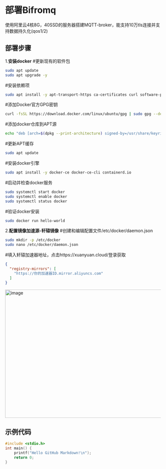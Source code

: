# 部署Bifromq

使用阿里云4核8G，40SSD的服务器搭建MQTT-broker，能支持10万tls连接并支持数据持久化(qos1/2)

## 部署步骤

1.__安装docker__
#更新现有的软件包
```bash
sudo apt update
sudo apt upgrade -y
```
#安装依赖项
```bash
sudo apt install -y apt-transport-https ca-certificates curl software-properties-common
```
#添加Docker官方GPG密钥
```bash
curl -fsSL https://download.docker.com/linux/ubuntu/gpg | sudo gpg --dearmor -o /usr/share/keyrings/docker-archive-keyring.gpg
```
#添加docker仓库到APT源
```bash
echo "deb [arch=$(dpkg --print-architecture) signed-by=/usr/share/keyrings/docker-archive-keyring.gpg] https://download.docker.com/linux/ubuntu $(lsb_release -cs) stable" | sudo tee /etc/apt/sources.list.d/docker.list > /dev/null
```
#更新APT缓存
```bash
sudo apt update
```
#安装docker引擎
```bash
sudo apt install -y docker-ce docker-ce-cli containerd.io
```
#启动并检查docker服务
```bash
sudo systemctl start docker
sudo systemctl enable docker
sudo systemctl status docker
```
#验证docker安装
```bash
sudo docker run hello-world
```
2.__配置镜像加速源-轩辕镜像__
#创建和编辑配置文件/etc/docker/daemon.json
```bash
sudo mkdir -p /etc/docker
sudo nano /etc/docker/daemon.json
```
#填入轩辕加速器地址，点击https://xuanyuan.cloud/登录获取
```json
{
  "registry-mirrors": [
    "https://你的加速器ID.mirror.aliyuncs.com"
  ]
}

```
<img width="2176" height="414" alt="image" src="https://github.com/user-attachments/assets/e214232a-320b-417f-ad5f-e4d7795b2554" />

## 示例代码

```c
#include <stdio.h>
int main() {
    printf("Hello GitHub Markdown!\n");
    return 0;
}
